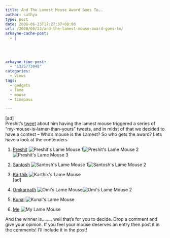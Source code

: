 ```yaml
---
title: And The Lamest Mouse Award Goes To….
author: sathya
type: post
date: 2008-06-23T17:27:37+00:00
url: /2008/06/23/and-the-lamest-mouse-award-goes-to/
arkayne-cache-post:
  - |
    
    
    
    
arkayne-time-post:
  - "1325773048"
categories:
  - Views
tags:
  - gadgets
  - lame
  - mouse
  - timepass

---
```

[ad]  
Preshit’s [tweet][1] about him having the lamest mouse triggered a series of “my-mouse-is-lamer-than-yours&#8221; tweets, and in midst of that we decided to have a contest &#8211; Who&#8217;s mouse is the Lamest? So who gets the award? Lets have a look at the contenders  
<!--more-->

  1. [Preshit][2]
![Preshit's Lame Mouse 1][3]![Preshit's Lame Mouse 2][4]![Preshit's Lame Mouse 3][5] 

  2. [Santosh][6]
![Santosh's Lame Mouse 1][7]![Santosh's Lame Mouse 2][8] 

  3. [Karthik][9]
![Karthik's Lame Mouse][10]  
[ad]

  4. [Omkarnath][11]
![Omi's Lame Mouse][12]![Omi's Lame Mouse 2][13] 

  5. [Kunal][14]
![Kunal's Lame Mouse][15] 

  6. [Me][16]
![My Lame Mouse][17] </ol> 

And the winner is&#8230;&#8230;.. well that&#8217;s for you to decide. Drop a comment and give your opinion. If you feel your mouse deserves an entry then post it in the comments! I&#8217;ll include it in the post!

 [1]: http://twitter.com/preshit/statuses/841690226
 [2]: http://presh.it/
 [3]: http://farm4.static.flickr.com/3104/2604022219_230f9f892e_m.jpg
 [4]: http://farm4.static.flickr.com/3056/2604846090_ec38a3fa34_m.jpg
 [5]: http://farm4.static.flickr.com/3127/2603262859_bffc490a36_m.jpg
 [6]: http://santo.sh/
 [7]: http://farm4.static.flickr.com/3272/2603901181_c3fd1a20f8_m.jpg
 [8]: http://farm4.static.flickr.com/3296/2604548618_d888c74567_m.jpg
 [9]: http://karthiksn.com/
 [10]: http://farm4.static.flickr.com/3113/2604736816_f60b50e712.jpg?v=0
 [11]: http://intelomkar.wordpress.com/
 [12]: http://farm4.static.flickr.com/3052/2604615886_6d6434a3cf_m.jpg
 [13]: http://farm4.static.flickr.com/3006/2604950062_14d997850d_m.jpg
 [14]: http://tech-nologic.info/
 [15]: http://www.imgx.org/pthumbs/small/9194/2o8d-0d5c6526c4a0881b7fae281149233e57.485fdfa2.jpg
 [16]: http://sathyabh.at/
 [17]: http://farm4.static.flickr.com/3211/2603840737_f09d616d99.jpg?v=0
